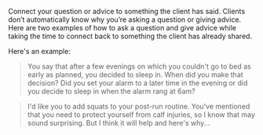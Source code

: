 Connect your question or advice to something the client has said. Clients don’t automatically know why you’re asking a question or giving advice. Here are two examples of how to ask a question and give advice while taking the time to connect back to something the client has already shared.

Here's an example:

>You say that after a few evenings on which you couldn't go to bed as early as planned, you decided to sleep in. When did you make that decision? Did you set your alarm to a later time in the evening or did you decide to sleep in when the alarm rang at 6am?

>I'd like you to add squats to your post-run routine. You've mentioned that you need to protect yourself from calf injuries, so I know that may sound surprising.  But I think it will help and here's why...